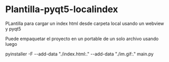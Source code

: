 # Plantilla-pyqt5-localindex
PLantilla para cargar un index html desde carpeta local usando un webview y pyqt5

Puede empaquetar el proyecto en un portable de un solo archivo usando luego

pyinstaller -F --add-data "./index.html:."  --add-data "./im.gif:." main.py
